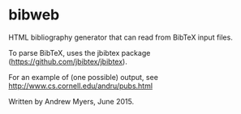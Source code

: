 # bibweb
HTML bibliography generator that can read from BibTeX input files.

To parse BibTeX, uses the jbibtex package (https://github.com/jbibtex/jbibtex).

For an example of (one possible) output, see http://www.cs.cornell.edu/andru/pubs.html

Written by Andrew Myers, June 2015.
